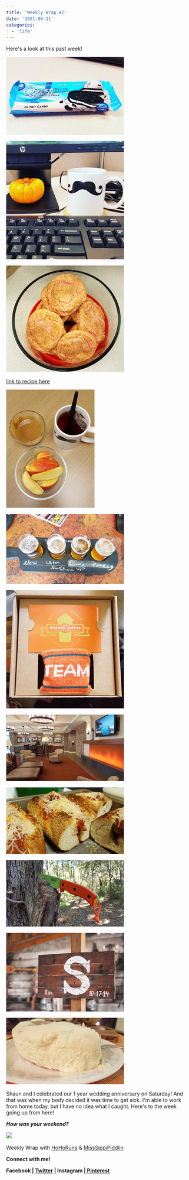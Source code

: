 ```yaml
---
title: 'Weekly Wrap #2'
date: '2021-06-11'
categories:
  - 'life'
---
```


Here's a look at this past week!

[![](images/IMG_20151012_100603.jpg)](http://4.bp.blogspot.com/--gLhjnHYqSM/ViUdLKybIcI/AAAAAAAA5Uw/9Y4FWn3HZN8/s1600/IMG_20151012_100603.jpg)

[![](images/IMG_20151012_112008.jpg)](http://2.bp.blogspot.com/-ZkMLpD5bl68/ViUdLK2W_PI/AAAAAAAA5Uw/qrh9iuIYniM/s1600/IMG_20151012_112008.jpg)

[![](images/IMG_20151013_090422.jpg)](http://4.bp.blogspot.com/-GriyqeQ1xuQ/ViUdRDJ9ciI/AAAAAAAA5U4/FWNMAV_7v7k/s1600/IMG_20151013_090422.jpg)

[link to recipe here](http://thefittea.blogspot.com/2015/10/pink-snickerdoodles.html)

[![](images/20151013_073136.jpg)](http://3.bp.blogspot.com/-ca6BGaz72UE/ViUdRP0tR0I/AAAAAAAA5U4/HQ-8pQyh7rY/s1600/20151013_073136.jpg)

[![](images/IMG_20151014_184730.jpg)](http://1.bp.blogspot.com/-wnP3aZ54KAg/ViUde7GW9rI/AAAAAAAA5VA/_BNkbWgespg/s1600/IMG_20151014_184730.jpg)

[![](images/IMG_20151015_185404.jpg)](http://2.bp.blogspot.com/-yALVJWF6vHQ/ViUde0ZWqaI/AAAAAAAA5VA/j7bSbmUlOrE/s1600/IMG_20151015_185404.jpg)

[![](images/20151016_112800.jpg)](http://3.bp.blogspot.com/-KjsrzKMhFK8/ViUde5kDdqI/AAAAAAAA5VA/mMyV9v8DtDg/s1600/20151016_112800.jpg)

[![](images/20151016_193109.jpg)](http://1.bp.blogspot.com/-p79TMWFHiBA/ViUde2I53MI/AAAAAAAA5VA/SzpFZrbU0oE/s1600/20151016_193109.jpg)

[![](images/20151017_142605.jpg)](http://1.bp.blogspot.com/-e-7ZEof2MUk/ViUde9GTi2I/AAAAAAAA5VA/LBNSdEdyd1g/s1600/20151017_142605.jpg)

[![](images/IMG_20151017_131120.jpg)](http://2.bp.blogspot.com/-PFe0MHf_ENY/ViUdezn2pyI/AAAAAAAA5VA/D0f-BdejH2I/s1600/IMG_20151017_131120.jpg)

[![](images/IMG_20151018_202046.jpg)](http://2.bp.blogspot.com/-AV4aaMkUt4Y/ViUdezIyLPI/AAAAAAAA5VA/fcEVg2cBEow/s1600/IMG_20151018_202046.jpg)

Shaun and I celebrated our 1 year wedding anniversary on Saturday! And that was when my body decided it was time to get sick. I'm able to work from home today, but I have no idea what I caught. Here's to the week going up from here!

**_How was your weekend?_**

[![](images/WeeklyWrap-300x300.jpg)](http://www.misssippipiddlin.com/)

Weekly Wrap with [HoHoRuns](http://hohoruns.blogspot.com/) & [MissSippiPiddlin](http://www.misssippipiddlin.com/)

**Connect with me!**

**Facebook | [Twitter](http://twitter.com/kaleighcodes) | Instagram | [Pinterest](http://pinterest.com/thefittea)**
